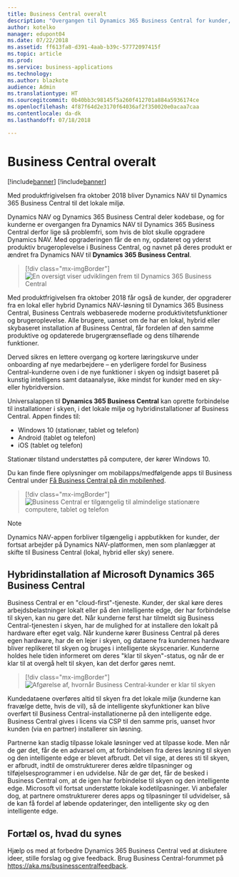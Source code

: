 ```yaml
---
title: Business Central overalt
description: "Overgangen til Dynamics 365 Business Central for kunder, der kører Dynamics NAV, er lige så problemfri, som hvis de blot skulle opgradere til Dynamics NAV."
author: kotelko
manager: edupont04
ms.date: 07/22/2018
ms.assetid: ff613fa8-d391-4aab-b39c-57772097415f
ms.topic: article
ms.prod: 
ms.service: business-applications
ms.technology: 
ms.author: blazkote
audience: Admin
ms.translationtype: HT
ms.sourcegitcommit: 0b40bb3c98145f5a260f412701a884a5936174ce
ms.openlocfilehash: 4f87f64d2e3170f64036af2f350020e0acaa7caa
ms.contentlocale: da-dk
ms.lasthandoff: 07/18/2018

---
```

#  <a name="business-central-everywhere"></a>Business Central overalt

[!include[banner](../../includes/banner.md)]
[!include[banner](Includes/disclaimer.md)]

Med produktfrigivelsen fra oktober 2018 bliver Dynamics NAV til Dynamics 365 Business Central til det lokale miljø.  

Dynamics NAV og Dynamics 365 Business Central deler kodebase, og for kunderne er overgangen fra Dynamics NAV til Dynamics 365 Business Central derfor lige så problemfri, som hvis de blot skulle opgradere Dynamics NAV. Med opgraderingen får de en ny, opdateret og yderst produktiv brugeroplevelse i Business Central, og navnet på deres produkt er ændret fra Dynamics NAV til **Dynamics 365 Business Central**.  

> [!div class="mx-imgBorder"]
> ![](media/dynamics-nav-transitions-dynamics365-business-central-premises-1.png "En oversigt viser udviklingen frem til Dynamics 365 Business Central")

Med produktfrigivelsen fra oktober 2018 får også de kunder, der opgraderer fra en lokal eller hybrid Dynamics NAV-løsning til Dynamics 365 Business Central, Business Centrals webbaserede moderne produktivitetsfunktioner og brugeroplevelse. Alle brugere, uanset om de har en lokal, hybrid eller skybaseret installation af Business Central, får fordelen af den samme produktive og opdaterede brugergrænseflade og dens tilhørende funktioner.  

Derved sikres en lettere overgang og kortere læringskurve under onboarding af nye medarbejdere – en yderligere fordel for Business Central-kunderne oven i de nye funktioner i skyen og indsigt baseret på kunstig intelligens samt dataanalyse, ikke mindst for kunder med en sky- eller hybridversion.

Universalappen til **Dynamics 365 Business Central** kan oprette forbindelse til installationer i skyen, i det lokale miljø og hybridinstallationer af Business Central. Appen findes til:

-   Windows 10 (stationær, tablet og telefon)
-   Android (tablet og telefon)
-   iOS (tablet og telefon)  

Stationær tilstand understøttes på computere, der kører Windows 10.

Du kan finde flere oplysninger om mobilapps/medfølgende apps til Business Central under [Få Business Central på din mobilenhed](https://docs.microsoft.com/dynamics365/business-central/install-mobile-app).

> [!div class="mx-imgBorder"]
> ![](media/bc-everywhere.png "Business Central er tilgængelig til almindelige stationære computere, tablet og telefon")

> [!NOTE]
> Dynamics NAV-appen forbliver tilgængelig i appbutikken for kunder, der fortsat arbejder på Dynamics NAV-platformen, men som planlægger at skifte til Business Central (lokal, hybrid eller sky) senere.  

## <a name="microsoft-dynamics-365-business-central-hybrid-deployment"></a>Hybridinstallation af Microsoft Dynamics 365 Business Central

Business Central er en "cloud-first"-tjeneste. Kunder, der skal køre deres arbejdsbelastninger lokalt eller på den intelligente edge, der har forbindelse til skyen, kan nu gøre det. Når kunderne først har tilmeldt sig Business Central-tjenesten i skyen, har de mulighed for at installere den lokalt på hardware efter eget valg. Når kunderne kører Business Central på deres egen hardware, har de en lejer i skyen, og dataene fra kundernes hardware bliver replikeret til skyen og bruges i intelligente skyscenarier. Kunderne holdes hele tiden informeret om deres "klar til skyen"-status, og når de er klar til at overgå helt til skyen, kan det derfor gøres nemt.  

> [!div class="mx-imgBorder"]
> ![](media/dynamics365-business-central-available-premises-1.png "Afgørelse af, hvornår Business Central-kunder er klar til skyen")

Kundedataene overføres altid til skyen fra det lokale miljø (kunderne kan fravælge dette, hvis de vil), så de intelligente skyfunktioner kan blive overført til Business Central-installationerne på den intelligente edge. Business Central gives i licens via CSP til den samme pris, uanset hvor kunden (via en partner) installerer sin løsning.  

Partnerne kan stadig tilpasse lokale løsninger ved at tilpasse kode. Men når de gør det, får de en advarsel om, at forbindelsen fra deres løsning til skyen og den intelligente edge er blevet afbrudt. Det vil sige, at deres sti til skyen, er afbrudt, indtil de omstrukturerer deres ældre tilpasninger og tilføjelsesprogrammer i en udvidelse. Når de gør det, får de besked i Business Central om, at de igen har forbindelse til skyen og den intelligente edge. Microsoft vil fortsat understøtte lokale kodetilpasninger. Vi anbefaler dog, at partnere omstrukturerer deres apps og tilpasninger til udvidelser, så de kan få fordel af løbende opdateringer, den intelligente sky og den intelligente edge.  

<!--
### Who uses these features
These features are intended for all users and are available without any additional setup.
## Status
### Availability (current availability)
Cloud, on-premises, hybrid
### Regional availability
No regional restrictions. Available in all supported markets for Dynamics 365 Business Central.
-->

## <a name="tell-us-what-you-think"></a>Fortæl os, hvad du synes
Hjælp os med at forbedre Dynamics 365 Business Central ved at diskutere ideer, stille forslag og give feedback. Brug Business Central-forummet på https://aka.ms/businesscentralfeedback.

